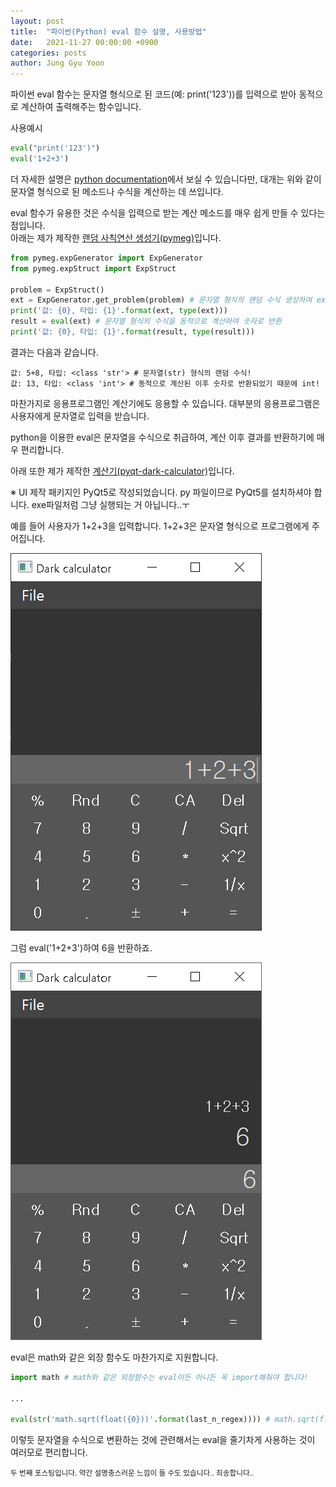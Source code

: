 ```yaml
---
layout: post
title:  "파이썬(Python) eval 함수 설명, 사용방법"
date:   2021-11-27 00:00:00 +0900
categories: posts
author: Jung Gyu Yoon
---
```

파이썬 eval 함수는 문자열 형식으로 된 코드(예: print('123'))를 입력으로 받아 동적으로 계산하여 출력해주는 함수입니다.

사용예시
```python
eval("print('123')")
eval('1+2+3')
```

더 자세한 설명은 <a href="https://docs.python.org/3/library/functions.html#eval">python documentation</a>에서 보실 수 있습니다만, 대개는 위와 같이 문자열 형식으로 된 메소드나 수식을 계산하는 데 쓰입니다.

eval 함수가 유용한 것은 수식을 입력으로 받는 계산 메소드를 매우 쉽게 만들 수 있다는 점입니다.<br>
아래는 제가 제작한 <a href="https://github.com/yjg30737/pymeg.git">랜덤 사칙연산 생성기(pymeg)</a>입니다.

```python
from pymeg.expGenerator import ExpGenerator
from pymeg.expStruct import ExpStruct

problem = ExpStruct()
ext = ExpGenerator.get_problem(problem) # 문자열 형식의 랜덤 수식 생성하여 ext에 반환 
print('값: {0}, 타입: {1}'.format(ext, type(ext)))
result = eval(ext) # 문자열 형식의 수식을 동적으로 계산하여 숫자로 반환
print('값: {0}, 타입: {1}'.format(result, type(result)))
```

결과는 다음과 같습니다.
```
값: 5+8, 타입: <class 'str'> # 문자열(str) 형식의 랜덤 수식!
값: 13, 타입: <class 'int'> # 동적으로 계산된 이후 숫자로 반환되었기 때문에 int!
```

마찬가지로 응용프로그램인 계산기에도 응용할 수 있습니다. 대부분의 응용프로그램은 사용자에게 문자열로 입력을 받습니다. 

python을 이용한 eval은 문자열을 수식으로 취급하여, 계산 이후 결과를 반환하기에 매우 편리합니다.

아래 또한 제가 제작한 <a href="https://github.com/yjg30737/pyqt-dark-calculator.git">계산기(pyqt-dark-calculator)</a>입니다.

※ UI 제작 패키지인 PyQt5로 작성되었습니다. py 파일이므로 PyQt5를 설치하셔야 합니다. exe파일처럼 그냥 실행되는 거 아닙니다..ㅜ

예를 들어 사용자가 1+2+3을 입력합니다. 1+2+3은 문자열 형식으로 프로그램에게 주어집니다.

![example1](/images/eval_example1.png)

그럼 eval('1+2+3')하여 6을 반환하죠.

![example](/images/eval_example2.png)

eval은 math와 같은 외장 함수도 마찬가지로 지원합니다.

```python
import math # math와 같은 외장함수는 eval이든 아니든 꼭 import해줘야 합니다!

...

eval(str('math.sqrt(float({0}))'.format(last_n_regex)))) # math.sqrt(float(..)) 제곱근 계산하는 함수입니다.
```

이렇듯 문자열을 수식으로 변환하는 것에 관련해서는 eval을 줄기차게 사용하는 것이 여러모로 편리합니다.

<small>두 번째 포스팅입니다. 약간 설명충스러운 느낌이 들 수도 있습니다.. 죄송합니다..</small>






 


